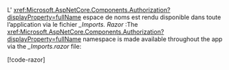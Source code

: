 <span data-ttu-id="c3b71-101">L' <xref:Microsoft.AspNetCore.Components.Authorization?displayProperty=fullName> espace de noms est rendu disponible dans toute l’application via le fichier *_Imports. Razor* :</span><span class="sxs-lookup"><span data-stu-id="c3b71-101">The <xref:Microsoft.AspNetCore.Components.Authorization?displayProperty=fullName> namespace is made available throughout the app via the *_Imports.razor* file:</span></span>

[!code-razor[](imports-standalone.razor?highlight=3)]
